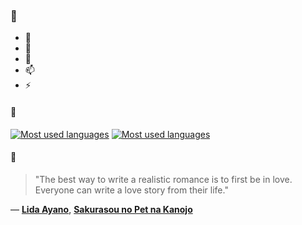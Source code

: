 ### 👋

- 🔭
- 🌱
- 💬
- 📫
- ⚡

#### 🧏

[![Most used languages](https://github-readme-stats-aynah.vercel.app/api/top-langs/?username=aynh&theme=solarized-dark&langs_count=6&layout=compact&hide_title=true)](https://github.com/anuraghazra/github-readme-stats#gh-dark-mode-only)
[![Most used languages](https://github-readme-stats-aynah.vercel.app/api/top-langs/?username=aynh&theme=solarized-light&langs_count=6&layout=compact&hide_title=true)](https://github.com/anuraghazra/github-readme-stats#gh-light-mode-only)

#### 💬

> "The best way to write a realistic romance is to first be in love. Everyone can write a love story from their life."

&mdash; [**Lida Ayano**](https://myanimelist.net/character.php?q=Lida%20Ayano&cat=character), [**Sakurasou no Pet na Kanojo**](https://myanimelist.net/search/all?q=Sakurasou%20no%20Pet%20na%20Kanojo&cat=all)
